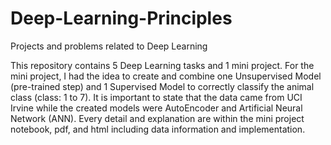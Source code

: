 # Deep-Learning-Principles
Projects and problems related to Deep Learning

This repository contains 5 Deep Learning tasks and 1 mini project. For the mini project, I had the idea to create and combine one Unsupervised Model (pre-trained step) and 1 Supervised Model to correctly classify the animal class (class: 1 to 7). It is important to state that the data came from UCI Irvine while the created models were AutoEncoder and Artificial Neural Network (ANN). Every detail and explanation are within the mini project notebook, pdf, and html including data information and implementation.
